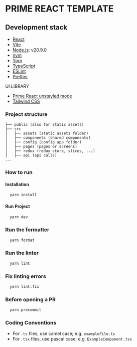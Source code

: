 # PRIME REACT TEMPLATE

## Development stack

- [React](https://reactjs.org/)
- [Vite](https://vitejs.dev/)
- [Node.js](https://nodejs.org/en/): v20.9.0
- [nvm](https://github.com/nvm-sh/nvm)
- [Yarn](https://yarnpkg.com/)
- [TypeScript](https://www.typescriptlang.org/)
- [ESLint](https://eslint.org/)
- [Prettier](https://prettier.io/)

UI LIBRARY

- [Prime React unstayled mode](https://primereact.org/unstyled/)
- [Tailwind CSS](https://tailwindcss.com/)

### Project structure

```
├── public (also for static assets)
├── src
│   ├── assets (static assets folder)
│   ├── components (shared components)
│   ├── config (config app folder)
│   ├── pages (pages or screens)
│   ├── redux (redux store, slices, ...)
│   ├── api (api calls)
...
```

### How to run

#### Installation

```bash
  yarn install
```

#### Run Project

```bash
  yarn dev
```

### Run the formatter

```bash
  yarn format
```

### Run the linter

```bash
  yarn lint
```

### Fix linting errors

```bash
  yarn lint:fix
```

### Before opening a PR

```bash
  yarn precommit
```

### Coding Conventions

- For `.ts` files, use camel case; e.g. `exampleFile.ts`
- For `.tsx` files, use pascal case; e.g. `ExampleComponent.tsx`
